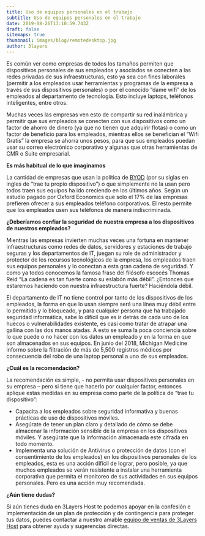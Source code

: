```yaml
---
title: Uso de equipos personales en el trabajo
subtitle: Uso de equipos personales en el trabajo
date: 2019-08-26T13:10:59.743Z
draft: false
sitemaps: true
thumbnail: images/blog/remotedesktop.jpg
author: 3layers
---
```

Es común ver como empresas de todos los tamaños permiten que dispositivos personales de sus empleados y asociados se conecten a las redes privadas de sus infraestructuras, esto ya sea con fines laborales (permitir a los empleados usar herramientas y programas de la empresa a través de sus dispositivos personales) o por el conocido “dame wifi” de los empleados al departamento de tecnología. Esto incluye laptops, teléfonos inteligentes, entre otros.

Muchas veces las empresas ven esto de compartir su red inalámbrica y permitir que sus empleados se conecten con sus dispositivos como un factor de ahorro de dinero (ya que no tienen que adquirir flotas) o como un factor de beneficio para los empleados, mientras ellos se benefician el “Wifi Gratis” la empresa se ahorra unos pesos, para que sus empleados puedan usar su correo electrónico corporativo y algunas que otras herramientas de CMR o Suite empresarial.

**Es más habitual de lo que imaginamos**

La cantidad de empresas que usan la política de [BYOD]( https://es.wikipedia.org/wiki/Bring_your_own_device) (por su siglas en ingles de “trae tu propio dispositivo”) o que simplemente no la usan pero todos traen sus equipos ha ido creciendo en los últimos años. Según un estudio pagado por Oxford Economics que solo el 17% de las empresas prefieren ofrecer a sus empleados teléfono corporativos. El resto permite que los empleados usen sus teléfonos de manera indiscriminada.

**¿Deberíamos confiar la seguridad de nuestra empresa a los dispositivos de nuestros empleados?**

Mientras las empresas invierten muchas veces una fortuna en mantener infraestructuras como redes de datos, servidores y estaciones de trabajo seguras y los departamentos de IT, juegan su role de administrador y protector de los recursos tecnológicos de la empresa, los empleados traen sus equipos personales y lo conectan a esta gran cadena de seguridad. Y como ya todos conocemos la famosa frase del filósofo escocés Thomas Reid “La cadena es tan fuerte como su eslabón más débil”. ¿Entonces que estaremos haciendo con nuestra infraestructura fuerte? Haciéndola débil.

El departamento de IT no tiene control por tanto de los dispositivos de los empleados, la forma en que lo usan siempre será una línea muy débil entre lo permitido y lo bloqueado, y para cualquier persona que ha trabajado seguridad informática, sabe lo difícil que es ir detrás de cada uno de los huecos o vulnerabilidades existente, es casi como tratar de atrapar una gallina con las dos manos atadas. A esto se suma la poca conciencia sobre lo que puede o no hacer con los datos un empleado y en la forma en que son almacenados en sus equipos. En junio del 2018, Michigan Medicine informo sobre la filtración de más de 5,500 registros médicos por consecuencia del robo de una laptop personal a uno de sus empleados.

**¿Cuál es la recomendación?**

La recomendación es simple, - no permita usar dispositivos personales en su empresa – pero si tiene que hacerlo por cualquier factor, entonces aplique estas medidas en su empresa como parte de la política de “trae tu dispositivo”:

* Capacita a los empleados sobre seguridad informativa y buenas prácticas de uso de dispositivos móviles.
* Asegúrate de tener un plan claro y detallado de cómo se debe almacenar la información sensible de la empresa en los dispositivos móviles. Y asegúrate que la información almacenada este cifrada en todo momento.
* Implementa una solución de Antivirus o protección de datos (con el consentimiento de los empleados) en los dispositivos personales de los empleados, esta es una acción difícil de lograr, pero posible, ya que muchos empleados se verán resistente a instalar una herramienta corporativa que permita el monitoreo de sus actividades en sus equipos personales. Pero es una acción muy recomendada.

**¿Aún tiene dudas?**

Si aún tienes duda en 3Layers Host te podemos apoyar en la confesión e implementación de un plan de protección y de contingencia para proteger tus datos, puedes contactar a nuestro amable [equipo de ventas de 3Layers Host]( https://3layers.host/contact/) para obtener ayuda y sugerencias directas.
